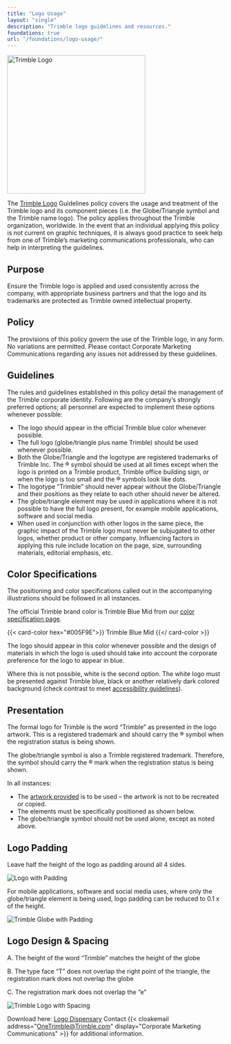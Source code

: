 ```yaml
---
title: "Logo Usage"
layout: "single"
description: "Trimble logo guidelines and resources."
foundations: true
url: "/foundations/logo-usage/"
---
```


<img src="/img/trimble-logo.svg" width="320" class="mb-2" alt="Trimble Logo">

The [Trimble Logo](https://sites.google.com/trimble.com/brand-refresh-2021/resources?authuser=0) Guidelines policy covers the usage and treatment of the Trimble logo and its component pieces (i.e. the Globe/Triangle symbol and the Trimble name logo). The policy applies throughout the Trimble organization, worldwide. In the event that an individual applying this policy is not current on graphic techniques, it is always good practice to seek help from one of Trimble’s marketing communications professionals, who can help in interpreting the guidelines.

## Purpose

Ensure the Trimble logo is applied and used consistently across the company, with appropriate business partners and that the logo and its trademarks are protected as Trimble owned intellectual property.

## Policy

The provisions of this policy govern the use of the Trimble logo, in any form. No variations are permitted. Please contact Corporate Marketing Communications regarding any issues not addressed by these guidelines.

## Guidelines

The rules and guidelines established in this policy detail the management of the Trimble corporate identity. Following are the company’s strongly preferred options; all personnel are expected to implement these options whenever possible:

- The logo should appear in the official Trimble blue color whenever possible.
- The full logo (globe/triangle plus name Trimble) should be used whenever possible.
- Both the Globe/Triangle and the logotype are registered trademarks of Trimble Inc. The ® symbol should be used at all times except when the logo is printed on a Trimble product, Trimble office building sign, or when the logo is too small and the ® symbols look like dots.
- The logotype “Trimble” should never appear without the Globe/Triangle and their positions as they relate to each other should never be altered.
- The globe/triangle element may be used in applications where it is not possible to have the full logo present, for example mobile applications, software and social media.
- When used in conjunction with other logos in the same piece, the graphic impact of the Trimble logo must never be subjugated to other logos, whether product or other company. Influencing factors in applying this rule include location on the page, size, surrounding materials, editorial emphasis, etc.

## Color Specifications

The positioning and color specifications called out in the accompanying illustrations should be followed in all instances.

The official Trimble brand color is Trimble Blue Mid from our [color specification page](https://sites.google.com/a/trimble.com/onetrimblebrand/color-palette).

{{< card-color hex="#005F9E">}}
Trimble Blue Mid
{{</ card-color >}}

The logo should appear in this color whenever possible and the design of materials in which the logo is used should take into account the corporate preference for the logo to appear in blue.

Where this is not possible, white is the second option. The white logo must be presented against Trimble blue, black or another relatively dark colored background (check contrast to meet [accessibility guidelines](/foundations/accessibility/)).

## Presentation

The formal logo for Trimble is the word “Trimble” as presented in the logo artwork. This is a registered trademark and should carry the ® symbol when the registration status is being shown.

The globe/triangle symbol is also a Trimble registered trademark. Therefore, the symbol should carry the ® mark when the registration status is being shown.

In all instances:

- The [artwork provided](https://brandfolder.com/trimble-brandfolder/trimble) is to be used – the artwork is not to be recreated or copied.
- The elements must be specifically positioned as shown below.
- The globe/triangle symbol should not be used alone, except as noted above.

## Logo Padding

Leave half the height of the logo as padding around all 4 sides.

![Logo with Padding](/img/Trimble-Logo-Breathing-Space.png)

For mobile applications, software and social media uses, where only the globe/triangle element is being used, logo padding can be reduced to 0.1 x of the height.

![Trimble Globe with Padding](/img/Trimble-Globe.png)

## Logo Design & Spacing

A. The height of the word “Trimble” matches the height of the globe

B. The type face “T” does not overlap the right point of the triangle, the registration mark does not overlap the globe

C. The registration mark does not overlap the “e”

![Trimble Logo with Spacing](/img/Trimble-Logo-Spacing.png)

Download here: [Logo Dispensary](https://brandfolder.com/trimble-brandfolder/trimble)
Contact {{< cloakemail address="OneTrimble@Trimble.com" display="Corporate Marketing Communications" >}} for additional information.
